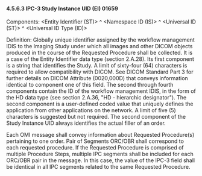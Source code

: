 #### 4.5.6.3 IPC-3 Study Instance UID (EI) 01659

Components: &lt;Entity Identifier (ST)> ^ &lt;Namespace ID (IS)> ^ &lt;Universal ID (ST)> ^ &lt;Universal ID Type (ID)>

Definition: Globally unique identifier assigned by the workflow management IDIS to the Imaging Study under which all images and other DICOM objects produced in the course of the Requested Procedure shall be collected. It is a case of the Entity Identifier data type (section 2.A.28). Its first component is a string that identifies the Study. A limit of sixty-four (64) characters is required to allow compatibility with DICOM. See DICOM Standard Part 3 for further details on DICOM Attribute (0020,000D) that conveys information identical to component one of this field. The second through fourth components contain the ID of the workflow management IDIS, in the form of the HD data type (see section 2.A.36, "HD - hierarchic designator"). The second component is a user-defined coded value that uniquely defines the application from other applications on the network. A limit of five (5) characters is suggested but not required. The second component of the Study Instance UID always identifies the actual filler of an order.

Each OMI message shall convey information about Requested Procedure(s) pertaining to one order. Pair of Segments ORC/OBR shall correspond to each requested procedure. If the Requested Procedure is comprised of multiple Procedure Steps, multiple IPC segments shall be included for each ORC/OBR pair in the message. In this case, the value of the IPC-3 field shall be identical in all IPC segments related to the same Requested Procedure.
